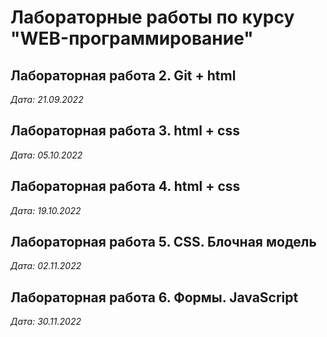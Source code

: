 # Лабораторные работы по курсу "WEB-программирование"

## Лабораторная работа 2. Git + html

*Дата: 21.09.2022*

## Лабораторная работа 3. html + css

*Дата: 05.10.2022*

## Лабораторная работа 4. html + css

*Дата: 19.10.2022*

## Лабораторная работа 5. CSS. Блочная модель

*Дата: 02.11.2022*

## Лабораторная работа 6. Формы. JavaScript

*Дата: 30.11.2022*
